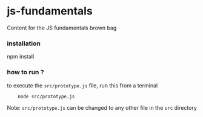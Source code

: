 # js-fundamentals
Content for the JS fundamentals brown bag

### installation
npm install

### how to run ?
to execute the `src/prototype.js` file, run this from a terminal
```shell
    node src/prototype.js
```
Note: `src/prototype.js` can be changed to any other file in the `src` directory


